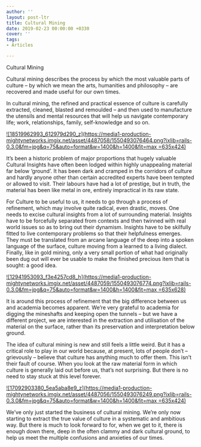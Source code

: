 ```yaml
---
author: ''
layout: post-ltr
title: Cultural Mining
date: 2019-02-23 00:00:00 +0330
cover: ''
tags:
- Articles

---
```

Cultural Mining

Cultural mining describes the process by which the most valuable parts of culture – by which we mean the arts, humanities and philosophy – are recovered and made useful for our own times.

In cultural mining, the refined and practical essence of culture is carefully extracted, cleaned, blasted and remoulded – and then used to manufacture the utensils and mental resources that will help us navigate contemporary life; work, relationships, family, self-knowledge and so on.

[![18519962993_612979d290_z](https://media1-production-mightynetworks.imgix.net/asset/4487058/1550493076464.png?ixlib=rails-0.3.0&fm=jpg&q=75&auto=format&w=1400&h=1400&fit=max =635x424)](http://www.thebookoflife.org/wp-content/uploads/2015/11/18519962993_612979d290_z.jpg)

It’s been a historic problem of major proportions that hugely valuable Cultural Insights have often been lodged within highly unappealing material far below ‘ground’. It has been dark and cramped in the corridors of culture and hardly anyone other than certain accredited experts have been tempted or allowed to visit. Their labours have had a lot of prestige, but in truth, the material has been like metal in ore, entirely impractical in its raw state.

For Culture to be useful to us, it needs to go through a process of refinement, which may involve quite radical, even drastic, moves. One needs to excise cultural insights from a lot of surrounding material. Insights have to be forcefully separated from contexts and then twinned with real world issues so as to bring out their dynamism. Insights have to be skilfully fitted to live contemporary problems so that their helpfulness emerges. They must be translated from an arcane language of the deep into a spoken language of the surface, culture moving from a learned to a living dialect. Finally, like in gold mining, only a very small portion of what had originally been dug out will ever be usable to make the finished precious item that is sought: a good idea.

[![12941953093_f3e4257cd8_h](https://media1-production-mightynetworks.imgix.net/asset/4487059/1550493076774.png?ixlib=rails-0.3.0&fm=jpg&q=75&auto=format&w=1400&h=1400&fit=max =635x628)](http://www.thebookoflife.org/wp-content/uploads/2015/11/12941953093_f3e4257cd8_h.jpg)

It is around this process of refinement that the big difference between us and academia becomes apparent. We’re very grateful to academia for digging the mineshafts and keeping open the tunnels – but we have a different project, we are interested in the extraction and utilisation of the material on the surface, rather than its preservation and interpretation below ground.

The idea of cultural mining is new and still feels a little weird. But it has a critical role to play in our world because, at present, lots of people don’t – grievously – believe that culture has anything much to offer them. This isn’t their fault of course. When you look at the raw material form in which culture is generally laid out before us, that’s not surprising. But there is no need to stay stuck at this level forever.

[![17092903380_5ea5aba8e9_z](https://media1-production-mightynetworks.imgix.net/asset/4487056/1550493076249.png?ixlib=rails-0.3.0&fm=jpg&q=75&auto=format&w=1400&h=1400&fit=max =635x424)](http://www.thebookoflife.org/wp-content/uploads/2015/11/17092903380_5ea5aba8e9_z.jpg)

We’ve only just started the business of cultural mining. We’re only now starting to extract the true value of culture in a systematic and ambitious way. But there is much to look forward to for, when we get to it, there is enough down there, deep in the often clammy and dark cultural ground, to help us meet the multiple confusions and anxieties of our times.